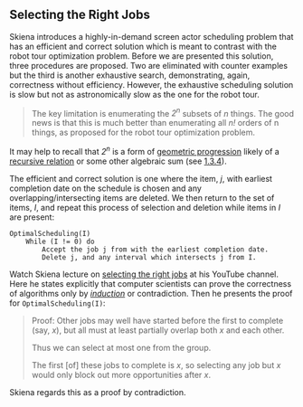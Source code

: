 ## Selecting the Right Jobs

Skiena introduces a highly-in-demand screen actor scheduling problem that has an efficient and correct solution which is meant to contrast with the robot tour optimization problem. Before we are presented this solution, three procedures are proposed. Two are eliminated with counter examples but the third is another exhaustive search, demonstrating, again, correctness without efficiency. However, the exhaustive scheduling solution is slow but not as astronomically slow as the one for the robot tour.

>The key limitation is enumerating the _2<sup>n</sup>_ subsets of _n_ things. The good news is that this is much better than enumerating all _n!_ orders of n things, as proposed for the robot tour optimization problem.

It may help to recall that _2<sup>n</sup>_ is a form of [geometric progression](https://en.wikipedia.org/wiki/Geometric_progression) likely of a [recursive relation](https://en.wikipedia.org/wiki/Recursive_relation) or some other algebraic sum (see [1.3.4](./1.3.4.md)).

The efficient and correct solution is one where the item, _j_, with earliest completion date on the schedule is chosen and any overlapping/intersecting items are deleted. We then return to the set of items, _I_, and repeat this process of selection and deletion while items in _I_ are present:

```plaintext
OptimalScheduling(I)
    While (I != 0) do
        Accept the job j from with the earliest completion date.
        Delete j, and any interval which intersects j from I.
```

Watch Skiena lecture on [selecting the right jobs](https://youtu.be/A2bFN3MyNDA?list=PLOtl7M3yp-DX32N0fVIyvn7ipWKNGmwpp&t=3883) at his YouTube channel. Here he states explicitly that computer scientists can prove the correctness of algorithms only by [_induction_](https://en.wikipedia.org/wiki/Inductive_reasoning) or contradiction. Then he presents the proof for `OptimalScheduling(I)`:

>Proof: Other jobs may well have started before the first to complete (say, _x_), but all must at least partially overlap both _x_ and each other.
>
>Thus we can select at most one from the group.
>
>The first [of] these jobs to complete is _x_, so selecting any job but _x_ would only block out more opportunities after _x_.

Skiena regards this as a proof by contradiction.